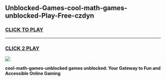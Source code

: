 
## Unblocked-Games-cool-math-games-unblocked-Play-Free-czdyn
<h3>
<a href="https://premium76.site?title=cool-math-games-unblocked&ref=10A">CLICK TO PLAY</a></h3>
<hr>

<h3>
<a href="https://premium76.site?title=cool-math-games-unblocked&ref=10A">CLICK 2 PLAY</a>
  
</h3>

<a href="https://premium76.site?title=cool-math-games-unblocked&ref=10A"><img src="https://clearcache.store/games.png"></a>


**cool-math-games-unblocked games unblocked: Your Gateway to Fun and Accessible Online Gaming**
